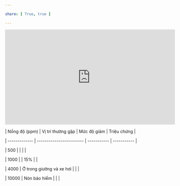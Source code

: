---  
share: [ True, true ]  
---  
<iframe width="560" height="315" src="https://www.youtube.com/embed/1Nh_vxpycEA" title="YouTube video player" frameborder="0" allow="accelerometer; autoplay; clipboard-write; encrypted-media; gyroscope; picture-in-picture; web-share" allowfullscreen></iframe>  
  
| Nồng độ (ppm) | Vị trí thường gặp        | Mức độ giảm | Triệu chứng |  
| ------------- | ------------------------ | ----------- | ----------- |  
| 500           |                          |             |             |  
| 1000          |                          | 15%         |             |  
| 4000          | Ở trong giường và xe hơi |             |             |  
| 10000         | Nón bảo hiểm             |             |             |
